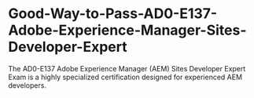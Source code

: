 # Good-Way-to-Pass-AD0-E137-Adobe-Experience-Manager-Sites-Developer-Expert
The AD0-E137 Adobe Experience Manager (AEM) Sites Developer Expert Exam is a highly specialized certification designed for experienced AEM developers.
